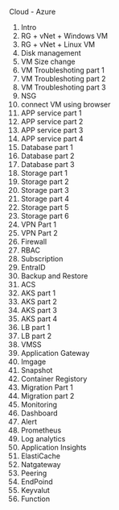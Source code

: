 Cloud - Azure 
1. Intro
2. RG + vNet + Windows VM
3. RG + vNet + Linux VM
4. Disk management
5. VM Size change
6. VM Troubleshoting part 1
7. VM Troubleshoting part 2 
8. VM Troubleshoting part 3
9. NSG 
10. connect VM using browser
11. APP service part 1
12. APP service part 2
13. APP service part 3
14. APP service part 4
15. Database part 1
16. Database part 2
17. Database part 3
18. Storage part 1
19. Storage part 2
20. Storage part 3
21. Storage part 4
22. Storage part 5
23. Storage part 6
24. VPN Part 1
25. VPN Part 2
26. Firewall
27. RBAC
28. Subscription
29. EntraID
30. Backup and Restore
31. ACS 
32. AKS part 1
33. AKS part 2
34. AKS part 3
35. AKS part 4
36. LB part 1
37. LB part 2
38. VMSS
39. Application Gateway
40. Imgage
41. Snapshot
42. Container Registory
43. Migration Part 1
44. Migration part 2
45. Monitoring
46. Dashboard
47. Alert
48. Prometheus
49. Log analytics
50. Application Insights
51. ElastiCache
52. Natgateway
53. Peering
54. EndPoind
55. Keyvalut
56. Function